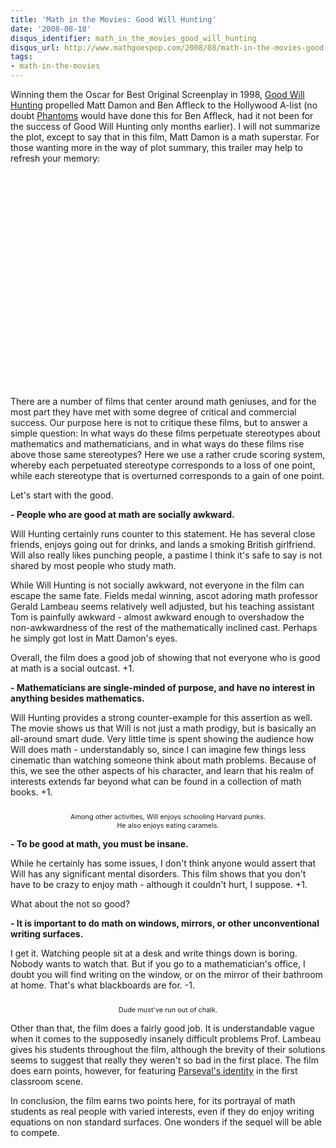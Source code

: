 ```yaml
---
title: 'Math in the Movies: Good Will Hunting'
date: '2008-08-18'
disqus_identifier: math_in_the_movies_good_will_hunting
disqus_url: http://www.mathgoespop.com/2008/08/math-in-the-movies-good-will-hunting.html
tags:
- math-in-the-movies
---
```

Winning them the Oscar for Best Original Screenplay in 1998, <a href="http://www.imdb.com/title/tt0119217/">Good Will Hunting</a> propelled Matt Damon and Ben Affleck to the Hollywood A-list (no doubt <a href="http://www.imdb.com/title/tt0119891/">Phantoms</a> would have done this for Ben Affleck, had it not been for the success of Good Will Hunting only months earlier).  I will not summarize the plot, except to say that in this film, Matt Damon is a math superstar.  For those wanting more in the way of plot summary, this trailer may help to refresh your memory:

<center><object height="344" width="425"><param name="movie" value="http://www.youtube.com/v/z02M3NRtkAA&amp;hl=en&amp;fs=1"><param name="allowFullScreen" value="true"><embed src="http://www.youtube.com/v/z02M3NRtkAA&amp;hl=en&amp;fs=1" type="application/x-shockwave-flash" allowfullscreen="true" height="344" width="425"></embed></object></center>

There are a number of films that center around math geniuses, and for the most part they have met with some degree of critical and commercial success.  Our purpose here is not to critique these films, but to answer a simple question: In what ways do these films perpetuate stereotypes about mathematics and mathematicians, and in what ways do these films rise above those same stereotypes?  Here we use a rather crude scoring system, whereby each perpetuated stereotype corresponds to a loss of one point, while each stereotype that is overturned corresponds to a gain of one point.

Let's start with the good.

<span style="font-weight: bold;">- People who are good at math are socially awkward.  </span>

Will Hunting certainly runs counter to this statement.  He has several close friends, enjoys going out for drinks, and lands a smoking British girlfriend.  Will also really likes punching people, a pastime I think it's safe to say is not shared by most people who study math.

While Will Hunting is not socially awkward, not everyone in the film can escape the same fate. Fields medal winning, ascot adoring math professor Gerald Lambeau seems relatively well adjusted, but his teaching assistant Tom is painfully awkward - almost awkward enough to overshadow the non-awkwardness of the rest of the mathematically inclined cast.  Perhaps he simply got lost in Matt Damon's eyes.

Overall, the film does a good job of showing that not everyone who is good at math is a social outcast.  +1.

<span style="font-weight: bold;">- Mathematicians are single-minded of purpose, and have no interest in anything besides mathematics.</span>

Will Hunting provides a strong counter-example for this assertion as well.  The movie shows us that Will is not just a math prodigy, but is basically an all-around smart dude.  Very little time is spent showing the audience how Will does math - understandably so, since I can imagine few things less cinematic than watching someone think about math problems.  Because of this, we see the other aspects of his character, and learn that his realm of interests extends far beyond what can be found in a collection of math books. +1.

<div style="text-align: center;"><a href="http://1.bp.blogspot.com/_fM0L9abY3bo/SKnIe0hS5vI/AAAAAAAAADw/ymcDW6M3da8/s1600-h/apples.jpg"><img style="margin: 0px auto 10px; display: block; text-align: center; cursor: pointer;" src="http://1.bp.blogspot.com/_fM0L9abY3bo/SKnIe0hS5vI/AAAAAAAAADw/ymcDW6M3da8/s320/apples.jpg" alt="" border="0" /></a><span style="font-size:78%;">Among other activities, Will enjoys schooling Harvard punks.<br />He also enjoys eating caramels.<br /></span></div>

<span style="font-weight: bold;">- To be good at math, you must be insane.</span>

While he certainly has some issues, I don't think anyone would assert that Will has any significant mental disorders.  This film shows that you don't have to be crazy to enjoy math - although it couldn't hurt, I suppose.  +1.

What about the not so good?

<span style="font-weight: bold;">- It is important to do math on windows, mirrors, or other unconventional writing surfaces.</span>

I get it.  Watching people sit at a desk and write things down is boring.  Nobody wants to watch that.  But if you go to a mathematician's office, I doubt you will find writing on the window, or on the mirror of their bathroom at home.  That's what blackboards are for.  -1.

<center><img style="margin: 0px auto 10px; display: block; text-align: center; cursor: pointer;" src="http://2.bp.blogspot.com/_fM0L9abY3bo/SKnNMZlNoWI/AAAAAAAAAEA/wpQcNY6zDAU/s320/nochalk.jpg" alt="" border="0" /><div style="text-align: center;"><span style="font-size:78%;">Dude must've run out of chalk.</span></div></center>

Other than that, the film does a fairly good job.  It is understandable vague when it comes to the supposedly insanely difficult problems Prof. Lambeau gives his students throughout the film, although the brevity of their solutions seems to suggest that really they weren't so bad in the first place.  The film does earn points, however, for featuring <a href="http://en.wikipedia.org/wiki/Parseval%27s_identity">Parseval's identity</a> in the first classroom scene.

In conclusion, the film earns two points here, for its portrayal of math students as real people with varied interests, even if they do enjoy writing equations on non standard surfaces.  One wonders if the sequel will be able to compete.

<center><object height="344" width="425"><param name="movie" value="http://www.youtube.com/v/MZ70hbvaPdU&amp;hl=en&amp;fs=1"><param name="allowFullScreen" value="true"><embed src="http://www.youtube.com/v/MZ70hbvaPdU&amp;hl=en&amp;fs=1" type="application/x-shockwave-flash" allowfullscreen="true" height="344" width="425"></embed></object></center>